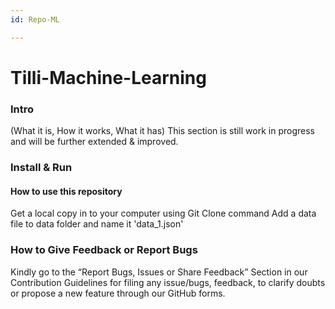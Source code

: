 ```yaml
---
id: Repo-ML

---
```



# Tilli-Machine-Learning

###     Intro 
(What it is, How it works, What it has)
This section is still work in progress and will be further extended & improved.

###  Install & Run

#### How to use this repository

Get a local copy in to your computer using Git Clone command
Add a data file to data folder and name it 'data_1.json'

### How to Give Feedback or Report Bugs

Kindly go to the “Report Bugs, Issues or Share Feedback” Section in our Contribution Guidelines for filing any issue/bugs, feedback, to clarify doubts or propose a new feature through our GitHub forms.






